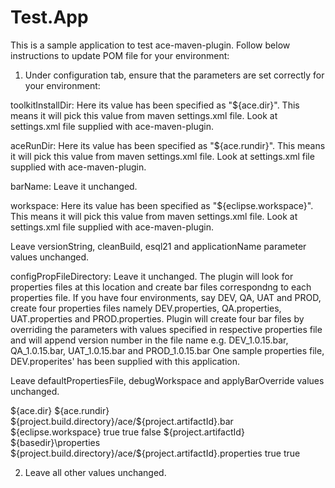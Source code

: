 # Test.App
This is a sample application to test ace-maven-plugin. Follow below instructions to update POM file for your environment:

1) Under configuration tab, ensure that the parameters are set correctly for your environment:

toolkitInstallDir: Here its value has been specified as "${ace.dir}". This means it will pick this value from maven settings.xml file. Look at settings.xml file supplied with ace-maven-plugin.

aceRunDir: Here its value has been specified as "${ace.rundir}". This means it will pick this value from maven settings.xml file. Look at settings.xml file supplied with ace-maven-plugin.

barName: Leave it unchanged.

workspace: Here its value has been specified as "${eclipse.workspace}". This means it will pick this value from maven settings.xml file. Look at settings.xml file supplied with ace-maven-plugin.

Leave versionString, cleanBuild, esql21 and applicationName parameter values unchanged.

configPropFileDirectory: Leave it unchanged. The plugin will look for properties files at this location and create bar files correspondng to each properties file. If you have four environments, say DEV, QA, UAT and PROD, create four properties files namely DEV.properties, QA.properties, UAT.properties and PROD.properties. Plugin will create four bar files by overriding the parameters with values specified in respective properties file and will append version number in the file name e.g. DEV_1.0.15.bar, QA_1.0.15.bar, UAT_1.0.15.bar and PROD_1.0.15.bar
One sample properties file, DEV.properites' has been supplied with this application.

Leave defaultPropertiesFile, debugWorkspace and applyBarOverride values unchanged.


<configuration>
					<toolkitInstallDir>${ace.dir}</toolkitInstallDir>	
					<aceRunDir>${ace.rundir}</aceRunDir>
					<barName>${project.build.directory}/ace/${project.artifactId}.bar</barName>
					<workspace>${eclipse.workspace}</workspace>
					<versionString />
					<cleanBuild>true</cleanBuild>
					<deployAsSource>true</deployAsSource>
					<esql21>false</esql21>
					<applicationName>${project.artifactId}</applicationName>
					<configPropFileDirectory>${basedir}\properties</configPropFileDirectory>
					<defaultPropertiesFile>${project.build.directory}/ace/${project.artifactId}.properties</defaultPropertiesFile>
					<debugWorkspace>true</debugWorkspace>
					<applyBarOverride>true</applyBarOverride>
</configuration>

2) Leave all other values unchanged.
